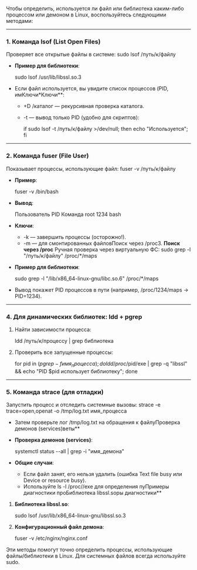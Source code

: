 Чтобы определить, используется ли файл или библиотека каким-либо процессом или демоном в Linux, воспользуйтесь следующими методами:

---

### 1. **Команда lsof (List Open Files)**
Проверяет все открытые файлы в системе:
sudo lsof /путь/к/файлу
- **Пример для библиотеки**:  
 
  sudo lsof /usr/lib/libssl.so.3
  
- Если файл используется, вы увидите список процессов (PID, имКлючи*Ключи**:
  - +D /каталог — рекурсивная проверка каталога.
  - -t — вывод только PID (удобно для скриптов):  
   
    if sudo lsof -t /путь/к/файлу >/dev/null; then echo "Используется"; fi
    
---

### 2. **Команда fuser (File User)**
Показывает процессы, использующие файл:
fuser -v /путь/к/файлу
- **Пример**:  
 
  fuser -v /bin/bash
  
- **Вывод**:  
 
  Пользователь     PID  Команда
  root           1234  bash
  
- **Ключи**:
  - -k — завершить процессы (осторожно!).
  - -m — для смонтированных файловПоиск через /proc3. **Поиск через /proc**
Ручная проверка через виртуальную ФС:
sudo grep -l "/путь/к/файлу" /proc/*/maps
- **Пример для библиотеки**:  
 
  sudo grep -l "/lib/x86_64-linux-gnu/libc.so.6" /proc/*/maps
  
- Вывод покажет PID процессов в пути (например, /proc/1234/maps → PID=1234).

---

### 4. **Для динамических библиотек: ldd + pgrep**
1. Найти зависимости процесса:
  
   ldd /путь/к/процессу | grep библиотека
   
2. Проверить все запущенные процессы:
  
   for pid in $(pgrep -f имя_процесса); do ldd /proc/$pid/exe | grep -q "libssl" && echo "PID $pid использует библиотеку"; done
   
---

### 5. **Команда strace (для отладки)**
Запустить процесс и отследить системные вызовы:
strace -e trace=open,openat -o /tmp/log.txt имя_процесса
- Затем проверьте лог /tmp/log.txt на обращения к файлуПроверка демонов (services)веты**
- **Проверка демонов (services)**:  
 
  systemctl status --all | grep -i "имя_демона"
  
- **Общие случаи**:
  - Если файл занят, его нельзя удалить (ошибка Text file busy или Device or resource busy).
  - Используйте ls -l /proc/<PID>/exe для определения пуПримеры диагностики проБиблиотека libssl.soры диагностики**
1. **Библиотека libssl.so**:
  
   sudo lsof /usr/lib/x86_64-linux-gnu/libssl.so.3
   
2. **Конфигурационный файл демона**:
  
   fuser -v /etc/nginx/nginx.conf
   
Эти методы помогут точно определить процессы, использующие файлы/библиотеки в Linux. Для системных файлов всегда используйте sudo.
